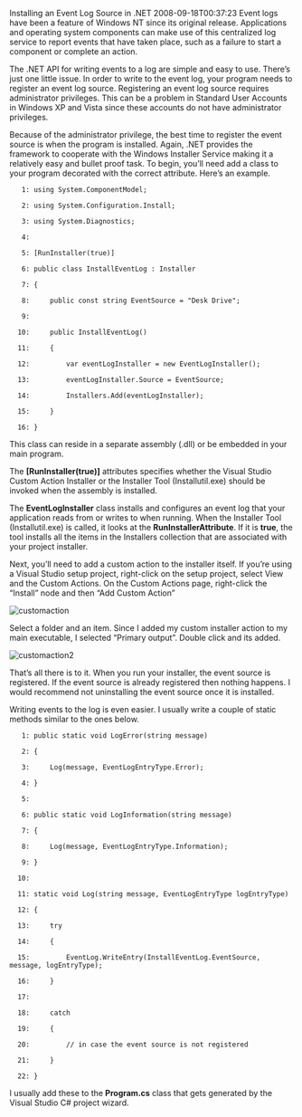 Installing an Event Log Source in .NET
2008-09-18T00:37:23
Event logs have been a feature of Windows NT since its original release. Applications and operating system components can make use of this centralized log service to report events that have taken place, such as a failure to start a component or complete an action.

The .NET API for writing events to a log are simple and easy to use. There’s just one little issue. In order to write to the event log, your program needs to register an event log source. Registering an event log source requires administrator privileges. This can be a problem in Standard User Accounts in Windows XP and Vista since these accounts do not have administrator privileges.

Because of the administrator privilege, the best time to register the event source is when the program is installed. Again, .NET provides the framework to cooperate with the Windows Installer Service making it a relatively easy and bullet proof task. To begin, you’ll need add a class to your program decorated with the correct attribute. Here’s an example.
    
       1: using System.ComponentModel;
    
       2: using System.Configuration.Install;
    
       3: using System.Diagnostics;
    
       4:  
    
       5: [RunInstaller(true)]
    
       6: public class InstallEventLog : Installer
    
       7: {
    
       8:     public const string EventSource = "Desk Drive";
    
       9:  
    
      10:     public InstallEventLog()
    
      11:     {
    
      12:         var eventLogInstaller = new EventLogInstaller();
    
      13:         eventLogInstaller.Source = EventSource;
    
      14:         Installers.Add(eventLogInstaller);
    
      15:     }
    
      16: }

This class can reside in a separate assembly (.dll) or be embedded in your main program.

The **[RunInstaller(true)]** attributes specifies whether the Visual Studio Custom Action Installer or the Installer Tool (Installutil.exe) should be invoked when the assembly is installed.

The **EventLogInstaller** class installs and configures an event log that your application reads from or writes to when running. When the Installer Tool (Installutil.exe) is called, it looks at the **RunInstallerAttribute**. If it is **true**, the tool installs all the items in the Installers collection that are associated with your project installer.

Next, you’ll need to add a custom action to the installer itself. If you’re using a Visual Studio setup project, right-click on the setup project, select View and the Custom Actions. On the Custom Actions page, right-click the “Install” node and then “Add Custom Action”

![customaction](/content/images/blog/InstallinganEventLogSourcein.NET_1184E/customaction.png)

Select a folder and an item. Since I added my custom installer action to my main executable, I selected “Primary output”. Double click and its added.

![customaction2](/content/images/blog/InstallinganEventLogSourcein.NET_1184E/customaction2.png)

That’s all there is to it. When you run your installer, the event source is registered. If the event source is already registered then nothing happens. I would recommend not uninstalling the event source once it is installed.

Writing events to the log is even easier. I usually write a couple of static methods similar to the ones below.
    
       1: public static void LogError(string message)
    
       2: {
    
       3:     Log(message, EventLogEntryType.Error);
    
       4: }
    
       5:  
    
       6: public static void LogInformation(string message)
    
       7: {
    
       8:     Log(message, EventLogEntryType.Information);
    
       9: }
    
      10:  
    
      11: static void Log(string message, EventLogEntryType logEntryType)
    
      12: {
    
      13:     try
    
      14:     {
    
      15:         EventLog.WriteEntry(InstallEventLog.EventSource, message, logEntryType);
    
      16:     }
    
      17:  
    
      18:     catch
    
      19:     {
    
      20:         // in case the event source is not registered
    
      21:     }
    
      22: }

I usually add these to the **Program.cs** class that gets generated by the Visual Studio C# project wizard. 
